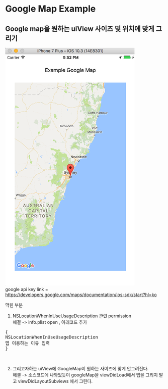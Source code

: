 # Google Map Example
## Google map을 원하는 uiView 사이즈 및 위치에 맞게 그리기

![alt text](https://github.com/Sgeuni/LearnObjectiveC/blob/master/exGoogleMap/screenShot.png) </br>
google api key link = https://developers.google.com/maps/documentation/ios-sdk/start?hl=ko 

막힌 부분
1. NSLocationWhenInUseUsageDescription 관련 permission<br />
해결 -> info.plist open , 아래코드 추가
<pre>
{
<key>NSLocationWhenInUseUsageDescription</key>
<string>맵 이용하는 이유 입력</string> 	
}
</pre>

<br />

2. 그리고자하는 uiView에 GoogleMap이 원하는 사이즈에 맞게 안그려진다.<br />
해결 -> 소스코드에 나와있듯이 googleMap을 viewDidLoad에서 맵을 그리지 말고 viewDidLayoutSubviews 에서 그린다.
